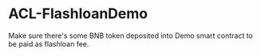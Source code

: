 # ACL-FlashloanDemo

Make sure there's some BNB token deposited into Demo smart contract to be paid as flashloan fee.
